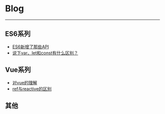 # Blog
---

## ES6系列

- [ES6新增了那些API](https://github.com/yellowsae/blog/issues/2)
- [说下var、let和const有什么区别？](https://github.com/yellowsae/blog/issues/3)


## Vue系列

- [对vue的理解](https://github.com/yellowsae/blog/issues/1)
- [ref与reactive的区别](https://github.com/yellowsae/blog/issues/4)

## 其他
